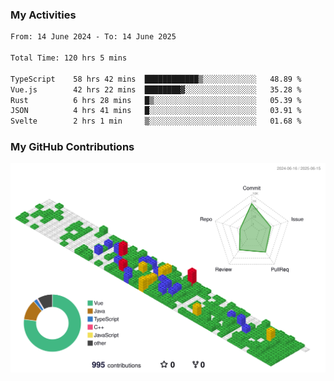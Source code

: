 ### My Activities

<!--START_SECTION:waka-->

```txt
From: 14 June 2024 - To: 14 June 2025

Total Time: 120 hrs 5 mins

TypeScript    58 hrs 42 mins  ████████████▒░░░░░░░░░░░░   48.89 %
Vue.js        42 hrs 22 mins  ████████▓░░░░░░░░░░░░░░░░   35.28 %
Rust          6 hrs 28 mins   █▒░░░░░░░░░░░░░░░░░░░░░░░   05.39 %
JSON          4 hrs 41 mins   █░░░░░░░░░░░░░░░░░░░░░░░░   03.91 %
Svelte        2 hrs 1 min     ▒░░░░░░░░░░░░░░░░░░░░░░░░   01.68 %
```

<!--END_SECTION:waka-->

### My GitHub Contributions

![](./profile-3d-contrib/profile-gitblock.svg)
